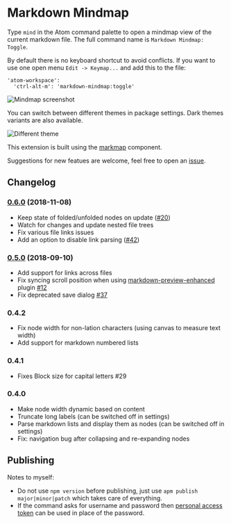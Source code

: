 # Markdown Mindmap

Type `mind` in the Atom command palette to open a mindmap view of the current markdown file. The full command name is `Markdown Mindmap: Toggle`.

By default there is no keyboard shortcut to avoid conflicts. If you want to use one open menu `Edit -> Keymap...` and add this to the file:

```
'atom-workspace':
  'ctrl-alt-m': 'markdown-mindmap:toggle'
```

![Mindmap screenshot](https://github.com/dundalek/atom-markdown-mindmap/blob/master/screenshot.gif?raw=true)

You can switch between different themes in package settings. Dark themes variants are also available.

![Different theme](https://github.com/dundalek/atom-markdown-mindmap/blob/master/screenshot2.png?raw=true)

This extension is built using the [markmap](https://github.com/dundalek/markmap) component.

Suggestions for new featues are welcome, feel free to open an [issue](https://github.com/dundalek/atom-markdown-mindmap/issues).

## Changelog

### [0.6.0](https://github.com/dundalek/atom-markdown-mindmap/compare/v0.5.0...v0.6.0) (2018-11-08)

- Keep state of folded/unfolded nodes on update ([#20](https://github.com/dundalek/atom-markdown-mindmap/issues/20))
- Watch for changes and update nested file trees
- Fix various file links issues
- Add an option to disable link parsing ([#42](https://github.com/dundalek/atom-markdown-mindmap/issues/42))

### [0.5.0](https://github.com/dundalek/atom-markdown-mindmap/compare/v0.4.2...v0.5.0) (2018-09-10)

- Add support for links across files
- Fix syncing scroll position when using [markdown-preview-enhanced](https://github.com/shd101wyy/markdown-preview-enhanced) plugin [#12](https://github.com/dundalek/atom-markdown-mindmap/issues/12)
- Fix deprecated save dialog [#37](https://github.com/dundalek/atom-markdown-mindmap/issues/37)

### 0.4.2

- Fix node width for non-lation characters (using canvas to measure text width)
- Add support for markdown numbered lists

### 0.4.1

- Fixes Block size for capital letters #29

### 0.4.0

- Make node width dynamic based on content
- Truncate long labels (can be switched off in settings)
- Parse markdown lists and display them as nodes (can be switched off in settings)
- Fix: navigation bug after collapsing and re-expanding nodes

## Publishing

Notes to myself:
- Do not use `npm version` before publishing, just use `apm publish major|minor|patch` which takes care of everything.
- If the command asks for username and password then [personal access token](https://help.github.com/articles/creating-a-personal-access-token-for-the-command-line/) can be used in place of the password.
